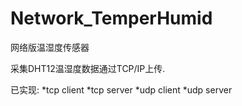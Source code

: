 # Network_TemperHumid

网络版温湿度传感器

采集DHT12温湿度数据通过TCP/IP上传.

已实现:
  *tcp client
  *tcp server
  *udp client
  *udp server
